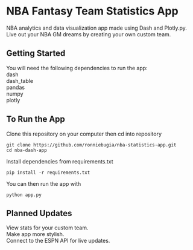# NBA Fantasy Team Statistics App
NBA analytics and data visualization app made using Dash and Plotly.py. Live out your NBA GM dreams by creating your own custom team.

## Getting Started
You will need the following dependencies to run the app: <br />
dash <br />
dash_table <br />
pandas <br />
numpy <br />
plotly 

## To Run the App
Clone this repository on your computer then cd into repository

```
git clone https://github.com/ronniebugia/nba-statistics-app.git
cd nba-dash-app
```

Install dependencies from requirements.txt

```
pip install -r requirements.txt
```

You can then run the app with

```
python app.py
```

## Planned Updates
View stats for your custom team. <br />
Make app more stylish. <br />
Connect to the ESPN API for live updates.

